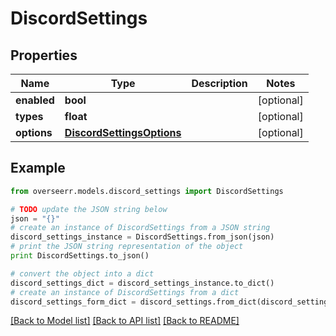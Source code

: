 # DiscordSettings


## Properties

Name | Type | Description | Notes
------------ | ------------- | ------------- | -------------
**enabled** | **bool** |  | [optional] 
**types** | **float** |  | [optional] 
**options** | [**DiscordSettingsOptions**](DiscordSettingsOptions.md) |  | [optional] 

## Example

```python
from overseerr.models.discord_settings import DiscordSettings

# TODO update the JSON string below
json = "{}"
# create an instance of DiscordSettings from a JSON string
discord_settings_instance = DiscordSettings.from_json(json)
# print the JSON string representation of the object
print DiscordSettings.to_json()

# convert the object into a dict
discord_settings_dict = discord_settings_instance.to_dict()
# create an instance of DiscordSettings from a dict
discord_settings_form_dict = discord_settings.from_dict(discord_settings_dict)
```
[[Back to Model list]](../README.md#documentation-for-models) [[Back to API list]](../README.md#documentation-for-api-endpoints) [[Back to README]](../README.md)


